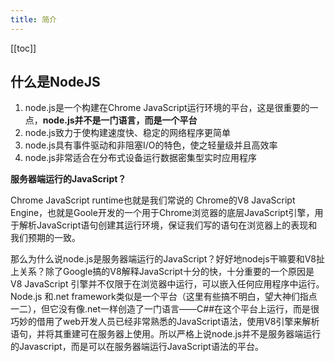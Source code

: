 ```yaml
---
title: 简介
---
```




[[toc]]

## 什么是NodeJS

1. node.js是一个构建在Chrome JavaScript运行环境的平台，这是很重要的一点，**node.js并不是一门语言，而是一个平台**
2. node.js致力于使构建速度快、稳定的网络程序更简单
3. node.js具有事件驱动和非阻塞I/O的特色，使之轻量级并且高效率
4. node.js非常适合在分布式设备运行数据密集型实时应用程序

**服务器端运行的JavaScript？**

Chrome JavaScript runtime也就是我们常说的 Chrome的V8 JavaScript Engine，也就是Goole开发的一个用于Chrome浏览器的底层JavaScript引擎，用于解析JavaScript语句创建其运行环境，保证我们写的语句在浏览器上的表现和我们预期的一致。

那么为什么说node.js是服务器端运行的JavaScript？好好地nodejs干嘛要和V8扯上关系？除了Google搞的V8解释JavaScript十分的快，十分重要的一个原因是V8 JavaScript 引擎并不仅限于在浏览器中运行，可以嵌入任何应用程序中运行。Node.js 和.net framework类似是一个平台（这里有些搞不明白，望大神们指点一二），但它没有像.net一样创造了一门语言——C##在这个平台上运行，而是很巧妙的借用了web开发人员已经非常熟悉的JavaScript语法，使用V8引擎来解析语句，并将其重建可在服务器上使用。所以严格上说node.js并不是服务器端运行的Javascript，而是可以在服务器端运行JavaScript语法的平台。